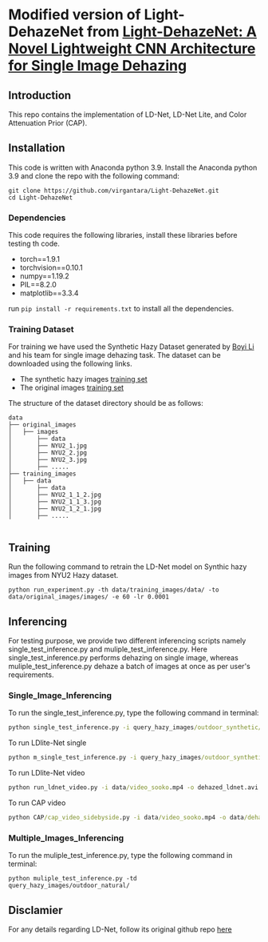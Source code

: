 # Modified version of Light-DehazeNet from [Light-DehazeNet: A Novel Lightweight CNN Architecture for Single Image Dehazing](https://ieeexplore.ieee.org/abstract/document/9562276)

## Introduction
This repo contains the implementation of LD-Net, LD-Net Lite, and Color Attenuation Prior (CAP). 

## Installation

This code is written with Anaconda python 3.9. Install the Anaconda python 3.9 and clone the repo with the following command:
```
git clone https://github.com/virgantara/Light-DehazeNet.git
cd Light-DehazeNet
```

### Dependencies
This code requires the following libraries, install these libraries before testing th code. 
- torch==1.9.1
- torchvision==0.10.1
- numpy==1.19.2
- PIL==8.2.0
- matplotlib==3.3.4

run ```pip install -r requirements.txt``` to install all the dependencies. 

### Training Dataset
For training we have used the Synthetic Hazy Dataset generated by [Boyi Li](https://sites.google.com/site/boyilics/website-builder/project-page) and his team for single image dehazing task. The dataset can be downloaded using the following links. 

- The synthetic hazy images [training set](https://drive.google.com/file/d/17ZWJOpH1AsYQhoqpWR6PK61HrUhArdAK/view)
- The original images [training set](https://drive.google.com/file/d/1Sz5ZFFZXo3sY85R3v7yJa6W6riDGur46/view)

The structure of the dataset directory should be as follows:
```
data
├── original_images
│   ├── images
│       ├── data
│       ├── NYU2_1.jpg
│       ├── NYU2_2.jpg
│       ├── NYU2_3.jpg
│       ├── .....
├── training_images
│   ├── data
│       ├── data
│       ├── NYU2_1_1_2.jpg
│       ├── NYU2_1_1_3.jpg
│       ├── NYU2_1_2_1.jpg
│       ├── .....
   
```

## Training
Run the following command to retrain the LD-Net model on Synthic hazy images from NYU2 Hazy dataset.
```
python run_experiment.py -th data/training_images/data/ -to data/original_images/images/ -e 60 -lr 0.0001
```

## Inferencing 
For testing purpose, we provide two different inferencing scripts namely single_test_inference.py and muliple_test_inference.py. Here single_test_inference.py performs dehazing on single image, whereas muliple_test_inference.py dehaze a batch of images at once as per user's requirements.

### Single_Image_Inferencing 
To run the single_test_inference.py, type the following command in terminal:
```cmd
python single_test_inference.py -i query_hazy_images/outdoor_synthetic/soh5.jpg
```

To run LDlite-Net single
```cmd
python m_single_test_inference.py -i query_hazy_images/outdoor_synthetic/soh5.jpg --model=ldnet_lite_jit.pt --output_file=dehazed_ldnetlite_jit.png
```

To run LDlite-Net video
```cmd
python run_ldnet_video.py -i data/video_sooko.mp4 -o dehazed_ldnet.avi -m ldnet_lit_jit.pt --width 224 --height 224
```

To run CAP video
```cmd
python CAP/cap_video_sidebyside.py -i data/video_sooko.mp4 -o data/dehazed_output_sideby_side.mp4 --width 640 --height 480
```
### Multiple_Images_Inferencing 
To run the muliple_test_inference.py, type the following command in terminal:
```
python muliple_test_inference.py -td query_hazy_images/outdoor_natural/
```

## Disclamier
For any details regarding LD-Net, follow its original github repo [here](https://github.com/hayatkhan8660-maker/Light-DehazeNet)
